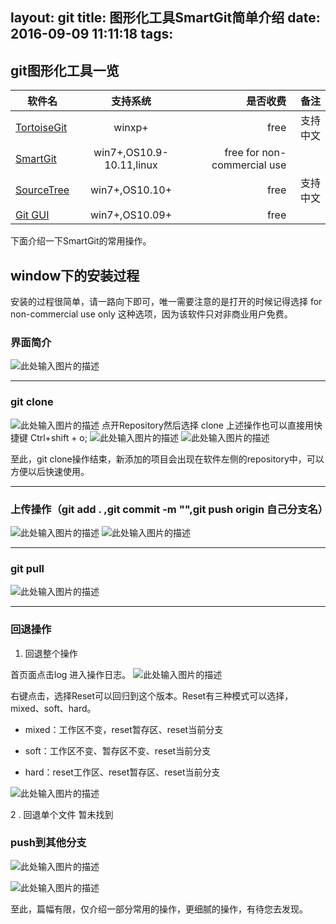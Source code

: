 layout: git
title: 图形化工具SmartGit简单介绍
date: 2016-09-09 11:11:18
tags:
---

## git图形化工具一览

| 软件名        | 支持系统           | 是否收费  |备注|
| ------------- |:-------------:| -----:|------:|
| [TortoiseGit][1]      | winxp+ | free |支持中文|
| [SmartGit][2]      | win7+,OS10.9-10.11,linux    |free for non-commercial use    ||
| [SourceTree][3] | win7+,OS10.10+      |    free |支持中文|
| [Git GUI][4] | win7+,OS10.09+      |    free |||

下面介绍一下SmartGit的常用操作。
## window下的安装过程
安装的过程很简单，请一路向下即可，唯一需要注意的是打开的时候记得选择
for non-commercial use only 这种选项，因为该软件只对非商业用户免费。


<!-- more -->

### 界面简介
![此处输入图片的描述][5]

***


### git clone
![此处输入图片的描述][6]
点开Repository然后选择 clone
上述操作也可以直接用快捷键 Ctrl+shift + o;
![此处输入图片的描述][7]
![此处输入图片的描述][8]

至此，git clone操作结束，新添加的项目会出现在软件左侧的repository中，可以方便以后快速使用。

***

### 上传操作（git add . ,git commit -m "",git push origin 自己分支名）

![此处输入图片的描述][9]
![此处输入图片的描述][10]

***


### git pull

![此处输入图片的描述][11]

***

### 回退操作

1. 回退整个操作

首页面点击log 进入操作日志。
![此处输入图片的描述][12]

右键点击，选择Reset可以回归到这个版本。Reset有三种模式可以选择，mixed、soft、hard。

- mixed：工作区不变，reset暂存区、reset当前分支

- soft：工作区不变、暂存区不变、reset当前分支

- hard：reset工作区、reset暂存区、reset当前分支


![此处输入图片的描述][13]



2 . 回退单个文件
暂未找到

### push到其他分支

![此处输入图片的描述][14]

![此处输入图片的描述][15]





至此，篇幅有限，仅介绍一部分常用的操作，更细腻的操作，有待您去发现。


  [1]: https://tortoisegit.org/about/
  [2]: http://www.syntevo.com/smartgit/download
  [3]: https://www.sourcetreeapp.com/
  [4]: https://desktop.github.com/
  [5]: http://o92fjw7pr.bkt.clouddn.com/15.png
  [6]: http://o92fjw7pr.bkt.clouddn.com/7.png
  [7]: http://o92fjw7pr.bkt.clouddn.com/8.png
  [8]: http://o92fjw7pr.bkt.clouddn.com/9.png
  [9]: http://o92fjw7pr.bkt.clouddn.com/11.png
  [10]: http://o92fjw7pr.bkt.clouddn.com/12.png
  [11]: http://o92fjw7pr.bkt.clouddn.com/13.png
  [12]: http://o92fjw7pr.bkt.clouddn.com/21.png
  [13]: http://o92fjw7pr.bkt.clouddn.com/22.png
  [14]: http://o92fjw7pr.bkt.clouddn.com/23.png
  [15]: http://o92fjw7pr.bkt.clouddn.com/24.png
